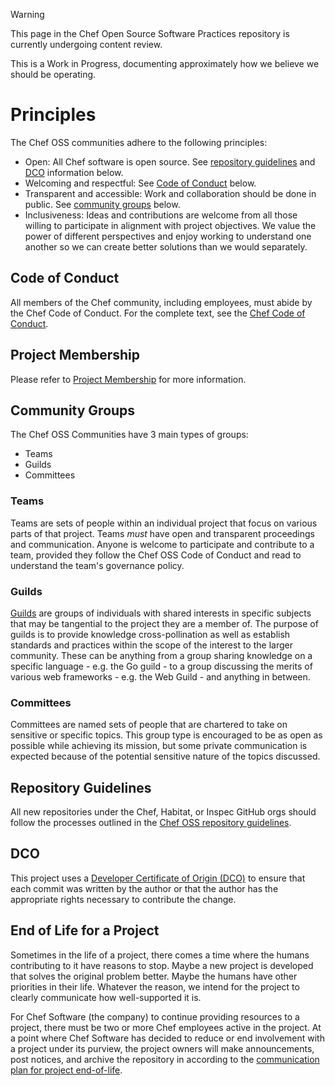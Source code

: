 > [!WARNING]
> This page in the Chef Open Source Software Practices repository is currently undergoing content review.

This is a Work in Progress, documenting approximately how we believe we should be operating.

# Principles

The Chef OSS communities adhere to the following principles:

- Open: All Chef software is open source. See [repository guidelines](#repository-guidelines) and [DCO](#dco) information below.
- Welcoming and respectful: See [Code of Conduct](#code-of-conduct) below.
- Transparent and accessible: Work and collaboration should be done in public. See [community groups](#community-groups) below.
- Inclusiveness: Ideas and contributions are welcome from all those willing to participate in alignment with project objectives. We value the power of different perspectives and enjoy working to understand one another so we can create better solutions than we would separately.

## Code of Conduct

All members of the Chef community, including employees, must abide by the Chef Code of Conduct. For the complete text, see the [Chef Code of Conduct](CODE_OF_CONDUCT.md).

## Project Membership

Please refer to [Project Membership](project-membership.md) for more information.

## Community Groups

The Chef OSS Communities have 3 main types of groups:

- Teams
- Guilds
- Committees

### Teams

Teams are sets of people within an individual project that focus on various parts of that project. Teams _must_ have open and transparent proceedings and communication. Anyone is welcome to participate and contribute to a team, provided they follow the Chef OSS Code of Conduct and read to understand the team's governance policy.

### Guilds

[Guilds](guilds/README.md) are groups of individuals with shared interests in specific subjects that may be tangential to the project they are a member of. The purpose of guilds is to provide knowledge cross-pollination as well as establish standards and practices within the scope of the interest to the larger community. These can be anything from a group sharing knowledge on a specific language - e.g. the Go guild - to a group discussing the merits of various web frameworks - e.g. the Web Guild - and anything in between.

### Committees

Committees are named sets of people that are chartered to take on sensitive or specific topics. This group type is encouraged to be as open as possible while achieving its mission, but some private communication is expected because of the potential sensitive nature of the topics discussed.

## Repository Guidelines

All new repositories under the Chef, Habitat, or Inspec GitHub orgs should follow the processes outlined in the [Chef OSS repository guidelines](repo-management/README.md).

## DCO

This project uses a [Developer Certificate of Origin (DCO)](DCO.md) to ensure that each commit was written by the author or that the author has the appropriate rights necessary to contribute the change.

## End of Life for a Project

Sometimes in the life of a project, there comes a time where the humans contributing to it have reasons to stop. Maybe a new project is developed that solves the original problem better. Maybe the humans have other priorities in their life. Whatever the reason, we intend for the project to clearly communicate how well-supported it is.

For Chef Software (the company) to continue providing resources to a project, there must be two or more Chef employees active in the project. At a point where Chef Software has decided to reduce or end involvement with a project under its purview, the project owners will make announcements, post notices, and archive the repository in according to the [communication plan for project end-of-life](communication/project-eol.md).
